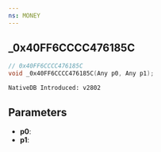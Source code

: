 ```yaml
---
ns: MONEY 
---
```


## _0x40FF6CCCC476185C

```c
// 0x40FF6CCCC476185C 
void _0x40FF6CCCC476185C(Any p0, Any p1);
```

```
NativeDB Introduced: v2802
```

## Parameters
* **p0**:
* **p1**:
